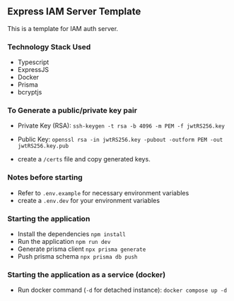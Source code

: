 ## Express IAM Server Template
This is a template for IAM auth server.

### Technology Stack Used
- Typescript
- ExpressJS
- Docker
- Prisma
- bcryptjs

### To Generate a public/private key pair
- Private Key (RSA):
`ssh-keygen -t rsa -b 4096 -m PEM -f jwtRS256.key`

- Public Key:
`openssl rsa -in jwtRS256.key -pubout -outform PEM -out jwtRS256.key.pub`

- create a `/certs` file and copy generated keys.

### Notes before starting
- Refer to `.env.example` for necessary environment variables
- create a `.env.dev` for your environment variables

### Starting the application
- Install the dependencies
`npm install`
- Run the application
`npm run dev`
- Generate prisma client
`npx prisma generate`
- Push prisma schema
`npx prisma db push`

### Starting the application as a service (docker)
- Run docker command (`-d` for detached instance):
`docker compose up -d`

